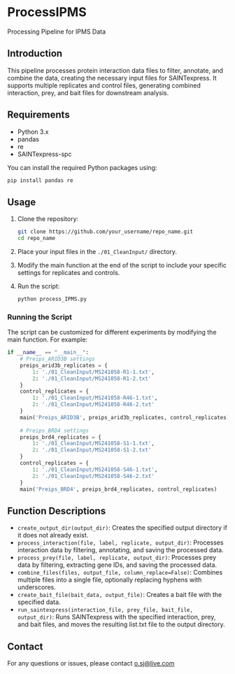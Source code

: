 # ProcessIPMS

Processing Pipeline for IPMS Data

## Introduction

This pipeline processes protein interaction data files to filter, annotate, and combine the data, creating the necessary input files for SAINTexpress. It supports multiple replicates and control files, generating combined interaction, prey, and bait files for downstream analysis.

## Requirements

- Python 3.x
- pandas
- re
- SAINTexpress-spc

You can install the required Python packages using:
```bash
pip install pandas re
```

## Usage

1. Clone the repository:
    ```bash
    git clone https://github.com/your_username/repo_name.git
    cd repo_name
    ```
2. Place your input files in the `./01_CleanInput/` directory.

3. Modify the main function at the end of the script to include your specific settings for replicates and controls.

4. Run the script:
    ```bash
    python process_IPMS.py
    ```

### Running the Script

The script can be customized for different experiments by modifying the main function. For example:
```python
if __name__ == "__main__":
    # Preips_ARID3B settings
    preips_arid3b_replicates = {
        1: './01_CleanInput/MS241058-R1-1.txt',
        2: './01_CleanInput/MS241058-R1-2.txt'
    }
    control_replicates = {
        1: './01_CleanInput/MS241058-R46-1.txt',
        2: './01_CleanInput/MS241058-R46-2.txt'
    }
    main('Preips_ARID3B', preips_arid3b_replicates, control_replicates)
    
    # Preips_BRD4 settings
    preips_brd4_replicates = {
        1: './01_CleanInput/MS241058-S1-1.txt',
        2: './01_CleanInput/MS241058-S1-2.txt'
    }
    control_replicates = {
        1: './01_CleanInput/MS241058-S46-1.txt',
        2: './01_CleanInput/MS241058-S46-2.txt'
    }
    main('Preips_BRD4', preips_brd4_replicates, control_replicates)
```

## Function Descriptions

- `create_output_dir(output_dir)`: Creates the specified output directory if it does not already exist.
- `process_interaction(file, label, replicate, output_dir)`: Processes interaction data by filtering, annotating, and saving the processed data.
- `process_prey(file, label, replicate, output_dir)`: Processes prey data by filtering, extracting gene IDs, and saving the processed data.
- `combine_files(files, output_file, column_replace=False)`: Combines multiple files into a single file, optionally replacing hyphens with underscores.
- `create_bait_file(bait_data, output_file)`: Creates a bait file with the specified data.
- `run_saintexpress(interaction_file, prey_file, bait_file, output_dir)`: Runs SAINTexpress with the specified interaction, prey, and bait files, and moves the resulting list.txt file to the output directory.

## Contact

For any questions or issues, please contact o.sj@live.com